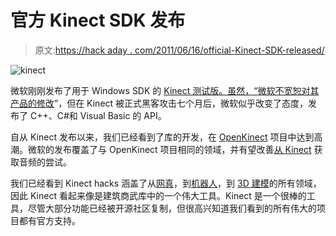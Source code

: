 # 官方 Kinect SDK 发布

> 原文:[https://hack aday . com/2011/06/16/official-Kinect-SDK-released/](https://hackaday.com/2011/06/16/official-kinect-sdk-released/)

![](../Images/eea3e14f2d6b2780ea31a06c44ff4e31.png "kinect")

微软刚刚发布了用于 Windows SDK 的 [Kinect 测试版。虽然，“](http://research.microsoft.com/en-us/um/redmond/projects/kinectsdk/default.aspx)[微软不宽恕对其产品的修改](http://news.cnet.com/8301-13772_3-20021836-52.html)”，但在 Kinect 被正式黑客攻击七个月后，微软似乎改变了态度，发布了 C++、C#和 Visual Basic 的 API。

自从 Kinect 发布以来，我们已经看到了库的开发，在 [OpenKinect](http://openkinect.org/wiki/Main_Page) 项目中达到高潮。微软的发布覆盖了与 OpenKinect 项目相同的领域，并有望改善[从 Kinect](http://openkinect.org/wiki/Protocol_Documentation#NUI_Audio) 获取音频的尝试。

我们已经看到 Kinect hacks 涵盖了从[网真](http://hackaday.com/2011/06/04/amazing-3d-telepresence-system/)，到[机器人](http://hackaday.com/2011/06/03/kinect-driven-cart-makes-shopping-a-snap/)，到 [3D 建模](http://hackaday.com/2011/03/25/kinect-minecraft-trifecta/)的所有领域，因此 Kinect 看起来像是建筑商武库中的一个伟大工具。Kinect 是一个很棒的工具，尽管大部分功能已经被开源社区复制，但很高兴知道我们看到的所有伟大的项目都有官方支持。